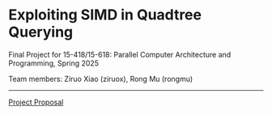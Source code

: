 # Exploiting SIMD in Quadtree Querying
Final Project for 15-418/15-618: Parallel Computer Architecture and Programming, Spring 2025

Team members: Ziruo Xiao (ziruox), Rong Mu (rongmu)

---
[Project Proposal](https://rr-15618-s25.github.io/QT-SIMD/proposal)
